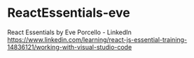 # ReactEssentials-eve
React Essentials by Eve Porcello - LinkedIn
https://www.linkedin.com/learning/react-js-essential-training-14836121/working-with-visual-studio-code

